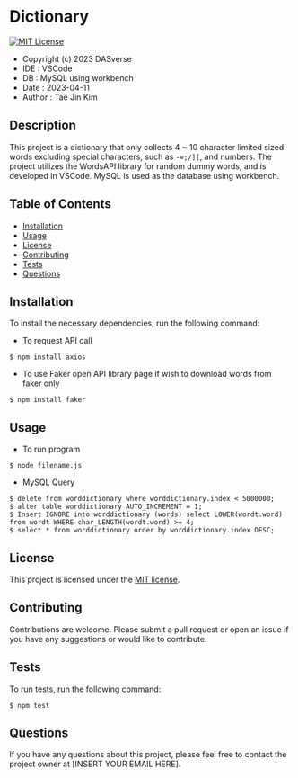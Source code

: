 # Dictionary

[![MIT License](https://img.shields.io/badge/license-MIT-blue.svg)](https://opensource.org/licenses/MIT) 
- Copyright (c) 2023 DASverse
- IDE    : VSCode
- DB     : MySQL using workbench
- Date   : 2023-04-11
- Author : Tae Jin Kim


## Description

This project is a dictionary that only collects 4 ~ 10 character limited sized words excluding special characters, such as `-=;/][`, and numbers. The project utilizes the WordsAPI library for random dummy words, and is developed in VSCode. MySQL is used as the database using workbench.

## Table of Contents

- [Installation](#installation)
- [Usage](#usage)
- [License](#license)
- [Contributing](#contributing)
- [Tests](#tests)
- [Questions](#questions)

## Installation

To install the necessary dependencies, run the following command:

- To request API call
```
$ npm install axios
```
- To use Faker open API library page if wish to download words from faker only
```
$ npm install faker
```

## Usage
- To run program
```
$ node filename.js
```
- MySQL Query
```
$ delete from worddictionary where worddictionary.index < 5000000;
$ alter table worddictionary AUTO_INCREMENT = 1;
$ Insert IGNORE into worddictionary (words) select LOWER(wordt.word) from wordt WHERE char_LENGTH(wordt.word) >= 4;
$ select * from worddictionary order by worddictionary.index DESC;
```

## License

This project is licensed under the [MIT license](https://opensource.org/licenses/MIT).



## Contributing

Contributions are welcome. Please submit a pull request or open an issue if you have any suggestions or would like to contribute.

## Tests

To run tests, run the following command:
```
$ npm test
```

## Questions

If you have any questions about this project, please feel free to contact the project owner at [INSERT YOUR EMAIL HERE].
